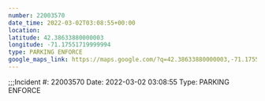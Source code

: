 ```yaml
---
number: 22003570
date_time: 2022-03-02T03:08:55+00:00
location: 
latitude: 42.38633880000003
longitude: -71.17551719999994
type: PARKING ENFORCE
google_maps_link: https://maps.google.com/?q=42.38633880000003,-71.17551719999994
---
```


;;;Incident #: 22003570   Date: 2022-03-02 03:08:55   Type: PARKING ENFORCE
